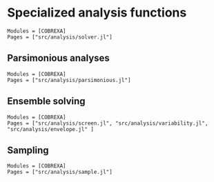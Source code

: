 
# Specialized analysis functions

```@autodocs
Modules = [COBREXA]
Pages = ["src/analysis/solver.jl"]
```

## Parsimonious analyses

```@autodocs
Modules = [COBREXA]
Pages = ["src/analysis/parsimonious.jl"]
```

## Ensemble solving

```@autodocs
Modules = [COBREXA]
Pages = ["src/analysis/screen.jl", "src/analysis/variability.jl", "src/analysis/envelope.jl" ]
```

## Sampling

```@autodocs
Modules = [COBREXA]
Pages = ["src/analysis/sample.jl"]
```
